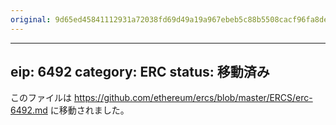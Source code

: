```yaml
---
original: 9d65ed45841112931a72038fd69d49a19a967ebeb5c88b5508cacf96fa8de2d9
---
```


---
eip: 6492
category: ERC
status: 移動済み
---

このファイルは https://github.com/ethereum/ercs/blob/master/ERCS/erc-6492.md に移動されました。